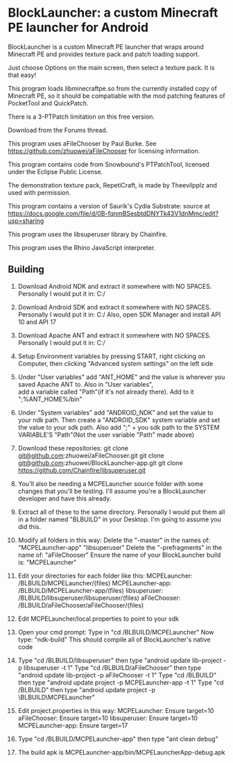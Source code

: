 # BlockLauncher: a custom Minecraft PE launcher for Android

BlockLauncher is a custom Minecraft PE launcher that wraps around Minecraft PE and provides texture pack and patch loading support.

Just choose Options on the main screen, then select a texture pack. It is that easy!

This program loads libminecraftpe.so from the currently installed copy of Minecraft PE, so it should be compatiable with the mod patching features of PocketTool and QuickPatch.

There is a 3-PTPatch limitation on this free version.

Download from the Forums thread.

This program uses aFileChooser by Paul Burke. See https://github.com/zhuowei/aFileChooser for licensing information.

This program contains code from Snowbound\'s PTPatchTool, licensed under the Eclipse Public License.

The demonstration texture pack, RepetiCraft, is made by Theevilpplz and used with permission.

This program contains a version of Saurik's Cydia Substrate: source at https://docs.google.com/file/d/0B-fqnmBSesbtdDNYTk43V1dnMmc/edit?usp=sharing

This program uses the libsuperuser library by Chainfire.

This program uses the Rhino JavaScript interpreter.

## Building

1.  Download Android NDK and extract it somewhere with NO SPACES. Personally I would put it in:   C:/
2.  Download Android SDK and extract it somewhere with NO SPACES. Personally I would put it in:   C:/
     Also, open SDK Manager and install API 10 and API 17
3.  Download Apache ANT and extract it somewhere with NO SPACES. Personally I would put it in:    C:/
4.  Setup Environment variables by pressing START, right clicking on Computer, then clicking "Advanced system settings" on 		the left side
5.  Under "User variables" add "ANT_HOME" and the value is wherever you saved Apache ANT to. Also in "User variables",  
     add a variable called "Path"(if it's not already there). Add to it ";%ANT_HOME%/bin"
6.  Under "System variables" add "ANDROID_NDK" and set the value to your ndk path. Then create a "ANDROID_SDK" system
	 variable and set the value to your sdk path. Also add ";" + you sdk path to the SYSTEM VARIABLE'S "Path"(Not the user variable "Path" made above)
7.  Download these repositories:
			git clone git@github.com:zhuowei/aFileChooser.git
 			git clone git@github.com:zhuowei/BlockLauncher-app.git
 			git clone https://github.com/Chainfire/libsuperuser.git
8.  You'll also be needing a MCPELauncher source folder with some changes that you'll be testing. I'll assume you're a
	 BlockLauncher developer and have this already.
9.  Extract all of these to the same directory. Personally I would put them all in a folder named "BLBUILD" in your 
     Desktop. I'm going to assume you did this.
10. Modify all folders in this way:
			Delete the "-master" in the names of:
				"MCPELauncher-app"
				"libsuperuser"
			Delete the "-prefragments" in the name of:
				"aFileChooser"
			Ensure the name of your BlockLauncher build is:
				"MCPELauncher"
11.  Edit your directories for each folder like this:
			MCPELauncher:
				<desktop>/BLBUILD/MCPELauncher/(files)
			MCPELauncher-app:
				<desktop>/BLBUILD/MCPELauncher-app/(files)
			libsuperuser:
				<desktop>/BLBUILD/libsuperuser/libsuperuser/(files)
			aFileChooser:
				<desktop>/BLBUILD/aFileChooser/aFileChooser/(files)
12.  Edit MCPELauncher/local.properties to point to your sdk
13.  Open your cmd prompt: Type in "cd <desktop>/BLBUILD/MCPELauncher"
	   Now type: "ndk-build" This should compile all of BlockLauncher's native code
14.  Type "cd <desktop>/BLBUILD/libsuperuser" then type "android update lib-project -p libsuperuser -t 1"
      Type "cd <desktop>/BLBUILD/aFileChooser" then type "android update lib-project -p aFileChooser -t 1"
      Type "cd <desktop>/BLBUILD" then type "android update project -p MCPELauncher-app -t 1"
      Type "cd <desktop>/BLBUILD" then type "android update project -p <desktop>\BLBUILD\MCPELauncher"
15.  Edit project.properties in this way:
			MCPELauncher: Ensure  target=10
			aFileChooser: Ensure  target=10
			libsuperuser: Ensure  target=10
			MCPELauncher-app: Ensure  target=17
16.  Type "cd <desktop>/BLBUILD/MCPELauncher-app" then type "ant clean debug"

17.  The build apk is MCPELauncher-app/bin/MCPELauncherApp-debug.apk
